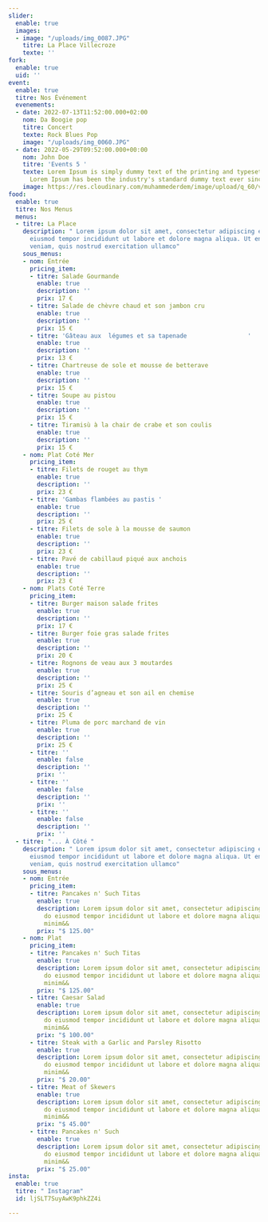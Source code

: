 ```yaml
---
slider:
  enable: true
  images:
  - image: "/uploads/img_0087.JPG"
    titre: La Place Villecroze
    texte: ''
fork:
  enable: true
  uid: ''
event:
  enable: true
  titre: Nos Événement
  evenements:
  - date: 2022-07-13T11:52:00.000+02:00
    nom: Da Boogie pop
    titre: Concert
    texte: Rock Blues Pop
    image: "/uploads/img_0060.JPG"
  - date: 2022-05-29T09:52:00.000+00:00
    nom: John Doe
    titre: 'Events 5 '
    texte: Lorem Ipsum is simply dummy text of the printing and typesetting industry.
      Lorem Ipsum has been the industry's standard dummy text ever since the 1500s...
    image: https://res.cloudinary.com/muhammederdem/image/upload/q_60/v1537132205/news-slider/item-1.webp
food:
  enable: true
  titre: Nos Menus
  menus:
  - titre: La Place
    description: " Lorem ipsum dolor sit amet, consectetur adipiscing elit, sed do
      eiusmod tempor incididunt ut labore et dolore magna aliqua. Ut enim ad minim
      veniam, quis nostrud exercitation ullamco"
    sous_menus:
    - nom: Entrée
      pricing_item:
      - titre: Salade Gourmande
        enable: true
        description: ''
        prix: 17 €
      - titre: Salade de chèvre chaud et son jambon cru
        enable: true
        description: ''
        prix: 15 €
      - titre: 'Gâteau aux  légumes et sa tapenade                 '
        enable: true
        description: ''
        prix: 13 €
      - titre: Chartreuse de sole et mousse de betterave
        enable: true
        description: ''
        prix: 15 €
      - titre: Soupe au pistou
        enable: true
        description: ''
        prix: 15 €
      - titre: Tiramisù à la chair de crabe et son coulis
        enable: true
        description: ''
        prix: 15 €
    - nom: Plat Coté Mer
      pricing_item:
      - titre: Filets de rouget au thym
        enable: true
        description: ''
        prix: 23 €
      - titre: 'Gambas flambées au pastis '
        enable: true
        description: ''
        prix: 25 €
      - titre: Filets de sole à la mousse de saumon
        enable: true
        description: ''
        prix: 23 €
      - titre: Pavé de cabillaud piqué aux anchois
        enable: true
        description: ''
        prix: 23 €
    - nom: Plats Coté Terre
      pricing_item:
      - titre: Burger maison salade frites
        enable: true
        description: ''
        prix: 17 €
      - titre: Burger foie gras salade frites
        enable: true
        description: ''
        prix: 20 €
      - titre: Rognons de veau aux 3 moutardes
        enable: true
        description: ''
        prix: 25 €
      - titre: Souris d’agneau et son ail en chemise
        enable: true
        description: ''
        prix: 25 €
      - titre: Pluma de porc marchand de vin
        enable: true
        description: ''
        prix: 25 €
      - titre: ''
        enable: false
        description: ''
        prix: ''
      - titre: ''
        enable: false
        description: ''
        prix: ''
      - titre: ''
        enable: false
        description: ''
        prix: ''
  - titre: "... À Côté "
    description: " Lorem ipsum dolor sit amet, consectetur adipiscing elit, sed do
      eiusmod tempor incididunt ut labore et dolore magna aliqua. Ut enim ad minim
      veniam, quis nostrud exercitation ullamco"
    sous_menus:
    - nom: Entrée
      pricing_item:
      - titre: Pancakes n' Such Titas
        enable: true
        description: Lorem ipsum dolor sit amet, consectetur adipiscing elit, sed
          do eiusmod tempor incididunt ut labore et dolore magna aliqua. Ut enim ad
          minim&&
        prix: "$ 125.00"
    - nom: Plat
      pricing_item:
      - titre: Pancakes n' Such Titas
        enable: true
        description: Lorem ipsum dolor sit amet, consectetur adipiscing elit, sed
          do eiusmod tempor incididunt ut labore et dolore magna aliqua. Ut enim ad
          minim&&
        prix: "$ 125.00"
      - titre: Caesar Salad
        enable: true
        description: Lorem ipsum dolor sit amet, consectetur adipiscing elit, sed
          do eiusmod tempor incididunt ut labore et dolore magna aliqua. Ut enim ad
          minim&&
        prix: "$ 100.00"
      - titre: Steak with a Garlic and Parsley Risotto
        enable: true
        description: Lorem ipsum dolor sit amet, consectetur adipiscing elit, sed
          do eiusmod tempor incididunt ut labore et dolore magna aliqua. Ut enim ad
          minim&&
        prix: "$ 20.00"
      - titre: Meat of Skewers
        enable: true
        description: Lorem ipsum dolor sit amet, consectetur adipiscing elit, sed
          do eiusmod tempor incididunt ut labore et dolore magna aliqua. Ut enim ad
          minim&&
        prix: "$ 45.00"
      - titre: Pancakes n' Such
        enable: true
        description: Lorem ipsum dolor sit amet, consectetur adipiscing elit, sed
          do eiusmod tempor incididunt ut labore et dolore magna aliqua. Ut enim ad
          minim&&
        prix: "$ 25.00"
insta:
  enable: true
  titre: " Instagram"
  id: ljSLT7SuyAwK9phkZZ4i

---
```

